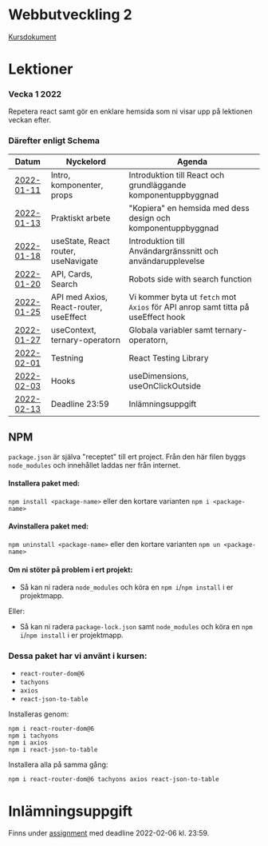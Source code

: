 # Webbutveckling 2

[Kursdokument](../webbutveckling_1/KursplaneringWebbutveckling1.pdf)

# Lektioner

### Vecka 1 2022

Repetera react samt gör en enklare hemsida som ni visar upp på lektionen veckan efter.

### Därefter enligt Schema

|      Datum      | Nyckelord                              | Agenda                                                                           |
|:---------------:|----------------------------------------|----------------------------------------------------------------------------------|
| [2022-01-11][1] | Intro, komponenter, props              | Introduktion till React och grundläggande komponentuppbyggnad                    |
| [2022-01-13][2] | Praktiskt arbete                       | "Kopiera" en hemsida med dess design och komponentuppbyggnad                     |
| [2022-01-18][3] | useState, React router, useNavigate    | Introduktion till Användargränssnitt och användarupplevelse                      |
| [2022-01-20][4] | API, Cards, Search                     | Robots side with search function                                                 |
| [2022-01-25][5] | API med Axios, React-router, useEffect | Vi kommer byta ut `fetch` mot `Axios` för API anrop samt titta på useEffect hook |
| [2022-01-27][6] | useContext, ternary-operatorn          | Globala variabler samt ternary-operatorn,                                        |
| [2022-02-01][7] | Testning                               | React Testing Library                                                            |
| [2022-02-03][8] | Hooks                                  | useDimensions, useOnClickOutside                                                 |
| [2022-02-13][9] | Deadline 23:59                         | Inlämningsuppgift                                                                |

## NPM

`package.json` är själva "receptet" till ert project. Från den här filen byggs `node_modules` och innehållet laddas ner
från internet.

#### Installera paket med:

`npm install <package-name>` eller den kortare varianten `npm i <package-name>`

#### Avinstallera paket med:

`npm uninstall <package-name>` eller den kortare varianten `npm un <package-name>`

#### Om ni stöter på problem i ert projekt:

- Så kan ni radera `node_modules` och köra en `npm i`/`npm install` i er projektmapp.

Eller:

- Så kan ni radera `package-lock.json` samt `node_modules` och köra en `npm i`/`npm install` i er projektmapp.

### Dessa paket har vi använt i kursen:

- `react-router-dom@6`
- `tachyons`
- `axios`
- `react-json-to-table`

Installeras genom:

```shell
npm i react-router-dom@6
npm i tachyons
npm i axios
npm i react-json-to-table
```

Installera alla på samma gång:

```shell
npm i react-router-dom@6 tachyons axios react-json-to-table
```

# Inlämningsuppgift

Finns under [assignment][9] med deadline 2022-02-06 kl. 23:59.

[1]: 2022-01-11/frontend

[2]: 2022-01-13/frontend

[3]: 2022-01-18/README.md

[4]: 2022-01-20/robofriends

[5]: 2022-01-25/fetch-axios

[6]: 2022-01-27/frontend

[7]: 2022-02-01/testning

[8]: 2022-02-03/hooks

[9]: assignment/README.md
